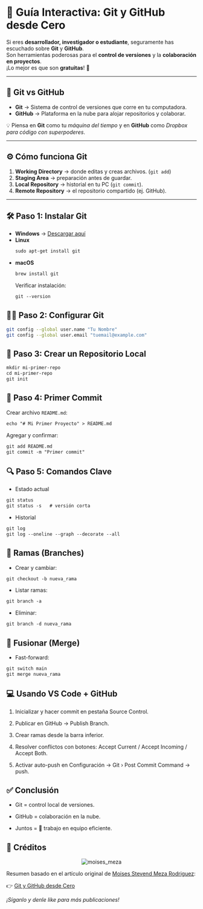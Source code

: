 # 📘 Guía Interactiva: Git y GitHub desde Cero  

Si eres **desarrollador, investigador o estudiante**, seguramente has escuchado sobre **Git** y **GitHub**.  
Son herramientas poderosas para el **control de versiones** y la **colaboración en proyectos**.  
¡Lo mejor es que son **gratuitas**! 🚀  

---

## 🔹 Git vs GitHub
- **Git** → Sistema de control de versiones que corre en tu computadora.  
- **GitHub** → Plataforma en la nube para alojar repositorios y colaborar.  

💡 Piensa en **Git** como tu *máquina del tiempo* y en **GitHub** como *Dropbox para código con superpoderes*.  

---

## ⚙️ Cómo funciona Git
1. **Working Directory** → donde editas y creas archivos. (`git add`)  
2. **Staging Area** → preparación antes de guardar.  
3. **Local Repository** → historial en tu PC (`git commit`).  
4. **Remote Repository** → el repositorio compartido (ej. GitHub).  

---

## 🛠️ Paso 1: Instalar Git
- **Windows** → [Descargar aquí](https://git-scm.com)  
- **Linux**  
  ```markdown
  sudo apt-get install git
  ```
- **macOS**
  ```markdown
  brew install git
  ```
  Verificar instalación:
  ```markdown
  git --version
  ```
## 🧑‍💻 Paso 2: Configurar Git
```bash
git config --global user.name "Tu Nombre"
git config --global user.email "tuemail@example.com"
```

## 📂 Paso 3: Crear un Repositorio Local

```markdown
mkdir mi-primer-repo
cd mi-primer-repo
git init
```

## 📝 Paso 4: Primer Commit
Crear archivo `README.md`:

```markdown
echo "# Mi Primer Proyecto" > README.md
```

Agregar y confirmar:

```markdown
git add README.md
git commit -m "Primer commit"
```

## 🔍 Paso 5: Comandos Clave
* Estado actual
```markdown
git status
git status -s   # versión corta
```

* Historial
```markdown
git log
git log --oneline --graph --decorate --all
```
## 🌱 Ramas (Branches)
* Crear y cambiar:
```markdown
git checkout -b nueva_rama
```

* Listar ramas:
```markdown
git branch -a
```

* Eliminar:
```markdown
git branch -d nueva_rama
```

## 🔀 Fusionar (Merge)
* Fast-forward:
```markdown
git switch main
git merge nueva_rama
```

## 💻 Usando VS Code + GitHub
1. Inicializar y hacer commit en pestaña Source Control.

2. Publicar en GitHub → Publish Branch.

3. Crear ramas desde la barra inferior.

4. Resolver conflictos con botones: Accept Current / Accept Incoming / Accept Both.

5. Activar auto-push en Configuración → Git › Post Commit Command → push.

## ✅ Conclusión

* Git = control local de versiones.

* GitHub = colaboración en la nube.

* Juntos = 🚀 trabajo en equipo eficiente.

## 📌 Créditos
<p align="center">
  <img src="https://media.licdn.com/dms/image/v2/D4E03AQG4pHJE7KF8Yw/profile-displayphoto-shrink_200_200/B4EZVtbchRHgAg-/0/1741297666662?e=2147483647&v=beta&t=LHt2LlOd5SBCGbXGEVcbFw2C41RFQaZgg27hLsD550o" alt="moises_meza">
</p>

Resumen basado en el artículo original de [Moises Stevend Meza Rodriguez](https://www.linkedin.com/in/moises-meza-rodriguez/):

👉 [Git y GitHub desde Cero](https://medium.com/@moises.meza/getting-started-with-git-and-github-from-zero-to-teamwork-683c634baac8)

*¡Síganlo y denle like para más publicaciones!*


